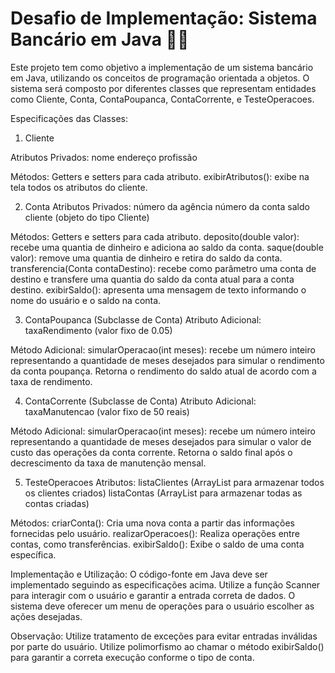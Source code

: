 # Desafio de Implementação: Sistema Bancário em Java 👩‍💻​
Este projeto tem como objetivo a implementação de um sistema bancário em Java, utilizando os conceitos de programação orientada a objetos. O sistema será composto por diferentes classes que representam entidades como Cliente, Conta, ContaPoupanca, ContaCorrente, e TesteOperacoes.

Especificações das Classes:
1. Cliente

Atributos Privados:
nome
endereço
profissão

Métodos:
Getters e setters para cada atributo.
exibirAtributos(): exibe na tela todos os atributos do cliente.

2. Conta
Atributos Privados:
número da agência
número da conta
saldo
cliente (objeto do tipo Cliente)

Métodos:
Getters e setters para cada atributo.
deposito(double valor): recebe uma quantia de dinheiro e adiciona ao saldo da conta.
saque(double valor): remove uma quantia de dinheiro e retira do saldo da conta.
transferencia(Conta contaDestino): recebe como parâmetro uma conta de destino e transfere uma quantia do saldo da conta atual para a conta destino.
exibirSaldo(): apresenta uma mensagem de texto informando o nome do usuário e o saldo na conta.

3. ContaPoupanca (Subclasse de Conta)
Atributo Adicional:
taxaRendimento (valor fixo de 0.05)

Método Adicional:
simularOperacao(int meses): recebe um número inteiro representando a quantidade de meses desejados para simular o rendimento da conta poupança. Retorna o rendimento do saldo atual de acordo com a taxa de rendimento.

4. ContaCorrente (Subclasse de Conta)
Atributo Adicional:
taxaManutencao (valor fixo de 50 reais)

Método Adicional:
simularOperacao(int meses): recebe um número inteiro representando a quantidade de meses desejados para simular o valor de custo das operações da conta corrente. Retorna o saldo final após o decrescimento da taxa de manutenção mensal.

5. TesteOperacoes
Atributos:
listaClientes (ArrayList para armazenar todos os clientes criados)
listaContas (ArrayList para armazenar todas as contas criadas)

Métodos:
criarConta(): Cria uma nova conta a partir das informações fornecidas pelo usuário.
realizarOperacoes(): Realiza operações entre contas, como transferências.
exibirSaldo(): Exibe o saldo de uma conta específica.

Implementação e Utilização:
O código-fonte em Java deve ser implementado seguindo as especificações acima. Utilize a função Scanner para interagir com o usuário e garantir a entrada correta de dados. O sistema deve oferecer um menu de operações para o usuário escolher as ações desejadas.

Observação:
Utilize tratamento de exceções para evitar entradas inválidas por parte do usuário.
Utilize polimorfismo ao chamar o método exibirSaldo() para garantir a correta execução conforme o tipo de conta.
